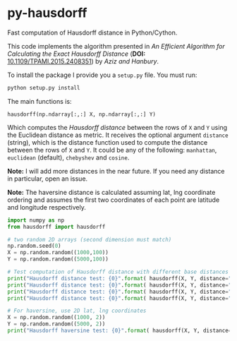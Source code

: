 # py-hausdorff
Fast computation of Hausdorff distance in Python/Cython. 

This code implements the algorithm presented in _An Efficient Algorithm for Calculating the Exact Hausdorff Distance_ (__DOI:__ [10.1109/TPAMI.2015.2408351](https://doi.org/10.1109/TPAMI.2015.2408351)) by _Aziz and Hanbury_.


To install the package I provide you a `setup.py` file. You must run:

```bash
python setup.py install
```

The main functions is: 

`hausdorff(np.ndarray[:,:] X, np.ndarray[:,:] Y)`

Which computes the _Hausdorff distance_ between the rows of `X` and `Y` using the Euclidean distance as metric. It receives the optional argument `distance` (string), which is the distance function used to compute the distance between the rows of `X` and `Y`. It could be any of the following: `manhattan`, `euclidean` (default), `chebyshev` and `cosine`.

__Note:__ I will add more distances in the near future. If you need any distance in particular, open an issue. 

__Note:__ The haversine distance is calculated assuming lat, lng coordinate ordering and assumes
 the first two coordinates of each point are latitude and longitude respectively.

```python
import numpy as np
from hausdorff import hausdorff

# two random 2D arrays (second dimension must match)
np.random.seed(0)
X = np.random.random((1000,100))
Y = np.random.random((5000,100))

# Test computation of Hausdorff distance with different base distances
print("Hausdorff distance test: {0}".format( hausdorff(X, Y, distance="manhattan") ))
print("Hausdorff distance test: {0}".format( hausdorff(X, Y, distance="euclidean") ))
print("Hausdorff distance test: {0}".format( hausdorff(X, Y, distance="chebyshev") ))
print("Hausdorff distance test: {0}".format( hausdorff(X, Y, distance="cosine") ))

# For haversine, use 2D lat, lng coordinates
X = np.random.random((1000, 2))
Y = np.random.random((5000, 2))
print("Hausdorff haversine test: {0}".format( hausdorff(X, Y, distance="haversine") ))
```
